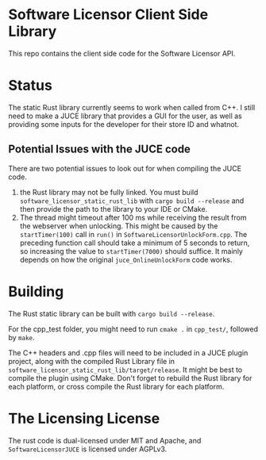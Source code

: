 # Software Licensor Client Side Library

This repo contains the client side code for the Software Licensor API.

# Status

The static Rust library currently seems to work when called from C++. I still need to make a JUCE library that provides a GUI for the user, as well as providing some inputs for the developer for their store ID and whatnot.

## Potential Issues with the JUCE code

There are two potential issues to look out for when compiling the JUCE code.

1) the Rust library may not be fully linked. You must build `software_licensor_static_rust_lib` with `cargo build --release` and then provide the path to the library to your IDE or CMake.
2) The thread might timeout after 100 ms while receiving the result from the webserver when unlocking. This might be caused by the `startTimer(100)` call in `run()` in `SoftwareLicensorUnlockForm.cpp`. The preceding function call should take a minimum of 5 seconds to return, so increasing the value to `startTimer(7000)` should suffice. It mainly depends on how the original `juce_OnlineUnlockForm` code works.

# Building

The Rust static library can be built with `cargo build --release`.

For the cpp_test folder, you might need to run `cmake .` in `cpp_test/`, followed by `make`.

The C++ headers and .cpp files will need to be included in a JUCE plugin project, along with the compiled Rust Library file in `software_licensor_static_rust_lib/target/release`. It might be best to compile the plugin using CMake. Don't forget to rebuild the Rust library for each platform, or cross compile the Rust library for each platform.

# The Licensing License

The rust code is dual-licensed under MIT and Apache, and `SoftwareLicensorJUCE` is licensed under AGPLv3.